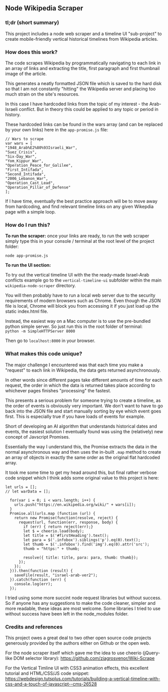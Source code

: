 ## Node Wikipedia Scraper

### tl;dr (short summary)

This project includes a node web scraper and a timeline UI "sub-project" to create mobile-friendly vertical historical timelines from Wikipedia articles.

### How does this work?

The code scrapes Wikipedia by programmatically navigating to each link in an array of links and extracting the title, first paragraph and first thumbnail image of the article. 

This generates a neatly formatted JSON file which is saved to the hard disk so that I am not constantly "hitting" the Wikipedia server and placing too much strain on the site's resources.

In this case I have hardcoded links from the topic of my interest - the Arab-Israeli conflict. But in theory this could be applied to any topic or period in history.

These hardcoded links can be found in the wars array (and can be replaced by your own links) here in the `app-promise.js` file:

```
// Wars to scrape
var wars = [
"1948_Arab%E2%80%93Israeli_War",
"Suez_Crisis",
"Six-Day_War",
"Yom_Kippur_War",
"Operation_Peace_for_Galilee",
"First_Intifada",
"Second_Intifada",
"2006_Lebanon_War",
"Operation_Cast_Lead",
"Operation_Pillar_of_Defense"
];

```

If I have time, eventually the best practice approach will be to move away from hardcoding, and find relevant timeline links on any given Wikepdia page with a simple loop.

### How do I run this?

**To run the scraper:** once your links are ready, to run the web scraper simply type this in your console / terminal at the root level of the project folder:

`node app-promise.js`

**To run the UI section:** 

To try out the vertical timeline UI with the  the ready-made Israel-Arab conflicts example go to the `vertical-timeline-ui` subfolder within the main `wikipedia-node-scraper` directory. 

You will then probably have to run a local web server due to the security requirements of modern browsers such as Chrome. Even though the JSON file is local, Chrome will block you from accessing it if you just load up the static index.html file.

Instead, the easiest way on a Mac computer is to use the pre-bundled python simple server. So just run this in the root folder of terminal:  
`python -m SimpleHTTPServer 8000`

Then go to `localhost:8000` in your browser.

### What makes this code unique?

The major challenge I encountered was that each time you make a "request" to each link in Wikipedia, the data gets returned asynchronously. 

In other words since different pages take different amounts of time for each request, the order in which the data is returned takes place according to whichever pages finishes "processing" the fastest.

This presents a serious problem for someone trying to create a timeline, as the order of events is obviously very important. We don't want to have to go back into the JSON file and start manually sorting by eye which event goes first. This is especially true if you have loads of events for example.

Short of developing an AI algorithm that understands historical dates and events, the easiest solution I eventually found was using the (relatively) new concept of Javscript Promises.

Essentially the way I understand this, the Promise extracts the data in the normal asynchronous way and then uses the in-built `.map` method to create an array of objects in exactly the same order as the original flat hardcoded array.

It took me some time to get my head around this, but final rather verbose code snippet which I think adds some original value to this project is here:

```
let urls = [];
// let warData = [];

  for(var i = 0; i < wars.length; i++) {
    urls.push("https://en.wikipedia.org/wiki/" + wars[i]);
  }
  Promise.all(urls.map (function (url) {
    return new Promise(function(resolve, reject) {
      request(url, function(err, response, body) {
        if (err) { return reject(err);}
        let $ = cheerio.load(body);
        let title = $('#firstHeading').text();
        let para = $('.infobox').siblings('p').eq(0).text();
        let thumb = $('.infobox').find('img').eq(0).attr('src');
        thumb = "https:" + thumb;
        
        resolve({ title: title, para: para, thumb: thumb});
      });
    });
  })).then(function (result) {
    saveFile(result, "israel-arab-ver2");
  }).catch(function (err) {
    console.log(err);
  });

```

I tried using some more succint node request libraries but without success. So if anyone has any suggestions to make the code cleaner, simpler and more readable, these ideas are most welcome. Some libraries I tried to use without success have been left in the node_modules folder.

### Credits and references

This project owes a great deal to two other open source code projects generously provided by the authors either on Github or the open web.

For the node scraper itself which gave me the idea to use cheerio (jQuery-like DOM selector library): [https://github.com/ziagrosvenor/Wiki-Scrape ](http://)

For the Vertical Timline UI with CSS3 animation effects, this excellent tutorial and HTML/CSS/JS code snippet: [https://webdesign.tutsplus.com/tutorials/building-a-vertical-timeline-with-css-and-a-touch-of-javascript--cms-26528 
](http://)